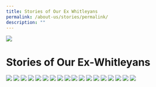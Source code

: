 ```yaml
---
title: Stories of Our Ex Whitleyans
permalink: /about-us/stories/permalink/
description: ""
---
```

![](/images/about%20us.jpg)

Stories of Our Ex-Whitleyans
============================

![](/images/AlanTanStory.jpg)
![](/images/AnbarasanStory.jpg)
![](/images/AzmanStory.jpg)
![](/images/EdwinStory.jpg)
![](/images/HarpalStory.png)
![](/images/HenryStory.jpg)
![](/images/JackSimStory.jpg)
![](/images/JoeStory.jpg)
![](/images/JohnYapStory.jpg)
![](/images/JohnsonStory.jpg)
![](/images/LeonardStory.jpg)
![](/images/NoorAzharStory.jpg)
![](/images/NurhakimStory.jpg)
![](/images/RavinderStory.jpg)
![](/images/ShawnStory.jpg)
![](/images/SueanneStory.jpg)
![](/images/WinnieStory.jpg)
![](/images/YoosufStory.jpg)